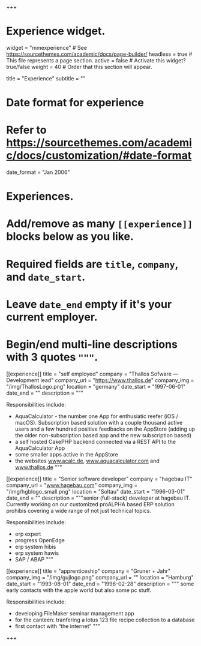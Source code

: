 +++
# Experience widget.
widget = "mmexperience"  # See https://sourcethemes.com/academic/docs/page-builder/
headless = true  # This file represents a page section.
active = false  # Activate this widget? true/false
weight = 40  # Order that this section will appear.

title = "Experience"
subtitle = ""

# Date format for experience
#   Refer to https://sourcethemes.com/academic/docs/customization/#date-format
date_format = "Jan 2006"

# Experiences.
#   Add/remove as many `[[experience]]` blocks below as you like.
#   Required fields are `title`, `company`, and `date_start`.
#   Leave `date_end` empty if it's your current employer.
#   Begin/end multi-line descriptions with 3 quotes `"""`.
[[experience]]
  title = "self employed"
  company = "Thallos Sofware — Development lead"
  company_url = "https://www.thallos.de"
  company_img = "/img/ThallosLogo.png"
  location = "germany"
  date_start = "1997-06-01"
  date_end = ""
  description = """

  Responsibilities include:
  
  * AquaCalculator - the number one App for enthusiatic reefer (iOS / macOS). Subscription based solution with a couple thousand active users and a few hundred positive feedbacks on the AppStore (adding up the older non-subscription based app and the new subscription based)
  * a self hosted CakePHP backend connected via a REST API to the AquaCalculator App
  * some smaller apps active in the AppStore
  * the websites www.acalc.de, www.aquacalculator.com and www.thallos.de
  """

[[experience]]
  title = "Senior software developer"
  company = "hagebau IT"
  company_url = "www.hagebau.com"
  company_img = "/img/hgblogo_small.png"
  location = "Soltau"
  date_start = "1996-03-01"
  date_end = ""
  description = """senior (full-stack) developer at hagebau IT. Currently working on our customized proALPHA based ERP solution prohibis covering a wide range of not just technical topics.
  
  Responsibilities include:

  * erp expert
  * progress OpenEdge
  * erp system hibis
  * erp system hawis
  * SAP / ABAP
  """

[[experience]]
  title = "apprenticeship"
  company = "Gruner + Jahr"
  company_img = "/img/gujlogo.png"
  company_url = ""
  location = "Hamburg"
  date_start = "1993-08-01"
  date_end = "1996-02-28"
  description = """
  some early contacts with the apple world but also some pc stuff.
  
  Responsibilities include:

  * developing FileMaker seminar management app
  * for the canteen: tranfering a lotus 123 file recipe collection to a database
  * first contact with “the internet”
  """

+++
